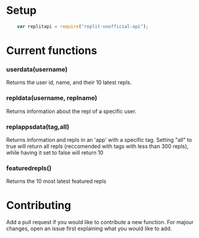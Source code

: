 # Setup
```js
    var replitapi = require("replit-unofficial-api");
```

# Current functions
### userdata(username)
Returns the user id, name, and their 10 latest repls.

### repldata(username, replname)
Returns information about the repl of a specific user.

### replappsdata(tag,all)
Returns information and repls in an 'app' with a specific tag.
Setting "all" to true will return all repls (reccomended with tags with less than 300 repls), while having it set to false will return 10

### featuredrepls()
Returns the 10 most latest featured repls

# Contributing
Add a pull request if you would like to contribute a new function.
For majour changes, open an issue first explaining what you would like to add.